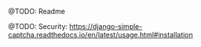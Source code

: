 @TODO: Readme

@TODO: Security:
https://django-simple-captcha.readthedocs.io/en/latest/usage.html#installation
